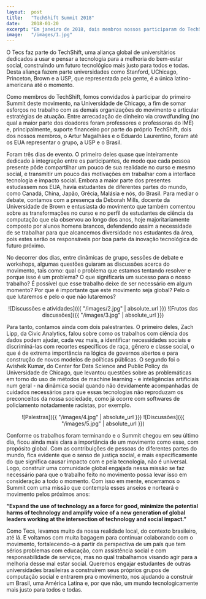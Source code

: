 ```yaml
---
layout:  post
title:   "TechShift Summit 2018"
date:    2018-01-20
excerpt: "Em janeiro de 2018, dois membros nossos participaram do TechShift Summit, em Chicago, com membros de grupos de outras dez universidades. Saiba como foi!"
image:   "/images/1.jpg"
---
```


O Tecs faz parte do TechShift, uma aliança global de universitários dedicados a usar e pensar a tecnologia para a melhoria do bem-estar social, construindo um futuro tecnológico mais justo para todos e todas. Desta aliança fazem parte universidades como Stanford, UChicago, Princeton, Brown e a USP, que representada pela gente, é a única latino-americana até o momento.

Como membros do TechShift, fomos convidados à participar do primeiro Summit deste movimento, na Universidade de Chicago, a fim de somar esforços no trabalho com as demais organizações do movimento e articular estratégias de atuação. Entre arrecadação de dinheiro via crowdfunding (no qual a maior parte dos doadores foram professores e professoras do IME) e, principalmente, suporte financeiro por parte do próprio TechShift, dois dos nossos membros, o Artur Magalhães e o Eduardo Laurentino, foram até os EUA representar o grupo, a USP e o Brasil. 

Foram três dias de evento. O primeiro deles quase que inteiramente dedicado à integração entre os participantes, de modo que cada pessoa presente pôde compartilhar um pouco de sua realidade no curso e mesmo social, e transmitir um pouco das motivações em trabalhar com a interface tecnologia e impacto social. Embora a maior parte dos presentes estudassem nos EUA, havia estudantes de diferentes partes do mundo, como Canadá, China, Japão, Grécia, Malásia e nós, do Brasil. Para mediar o debate, contamos com a presença da Deborah Mills, docente da Universidade de Brown e entusiasta do movimento que também comentou sobre as transformações no curso e no perfil de estudantes de ciência da computação que ela observou ao longo dos anos, hoje majoritariamente composto por alunos homens brancos, defendendo assim a necessidade de se trabalhar para que alcancemos diversidade nos estudantes da área, pois estes serão os responsáveis por boa parte da inovação tecnológica do futuro próximo. 

No decorrer dos dias, entre dinâmicas de grupo, sessões de debate e workshops, algumas questões guiaram as discussões acerca do movimento, tais como: qual o problema que estamos tentando resolver e porque isso é um problema? O que significaria um sucesso para o nosso trabalho? É possível que esse trabalho deixe de ser necessário em algum momento? Por que é importante que este movimento seja global? Pelo o que lutaremos e pelo o que não lutaremos?
    
 <p align="center">
 ![Discussões e atividades]({{ "/images/2.jpg" | absolute_url }}) ![Frutos das discussões]({{ "/images/3.jpg" | absolute_url }})
</p>

Para tanto, contamos ainda com dois palestrantes. O primeiro deles, Zach Lipp, da Civic Analytics, falou sobre como os trabalhos com ciência dos dados podem ajudar, cada vez mais, a identificar necessidades sociais e discriminá-las com recortes específicos de raça, gênero e classe social, o que é de extrema importância na lógica de governos abertos e para construção de novos modelos de políticas públicas. O segundo foi o Avishek Kumar, do Center for Data Science and Public Policy da Universidade de Chicago, que levantou questões sobre as problemáticas em torno do uso de métodos de machine learning - e inteligências artificiais num geral - na dinâmica social quando não devidamente acompanhadas de cuidados necessários para que essas tecnologias não reproduzam os preconceitos da nossa sociedade, como já ocorre com softwares de policiamento notadamente racistas, por exemplo. 

<p align="center">
![Palestras]({{ "/images/4.jpg" | absolute_url }}) ![Discussões]({{ "/images/5.jpg" | absolute_url }})
</p>

Conforme os trabalhos foram terminando e o Summit chegou em seu último dia, ficou ainda mais clara a importância de um movimento como esse, com propósito global. Com as contribuições de pessoas de diferentes partes do mundo, fica evidente que o senso de justiça social, e mais especificamente do que significa causar impacto com e pela tecnologia, não é universal. Logo, construir uma comunidade global engajada nessa missão se faz necessário para que o trabalho feito no movimento possa levar isso em consideração a todo o momento. Com isso em mente, encerramos o Summit com uma missão que contempla esses anseios e norteará o movimento pelos próximos anos: 

**“Expand the use of technology as a force for good, minimize the potential harms of technology and amplify voice of a new generation of global leaders working at the intersection of technology and social impact.”**

Como Tecs, levamos muito da nossa realidade local, do contexto brasileiro, até lá. E voltamos com muita bagagem para continuar colaborando com o movimento, fortalecendo-o à partir da perspectiva de um país que tem sérios problemas com educação, com assistência social e com responsabilidade de serviços, mas no qual trabalhamos visando agir para a melhoria desse mal estar social. Queremos engajar estudantes de outras universidades brasileiras a construírem seus próprios grupos de computação social e entrarem pra o movimento, nos ajudando a construir um Brasil, uma América Latina e, por que não, um mundo tecnologicamente mais justo para todos e todas. 

